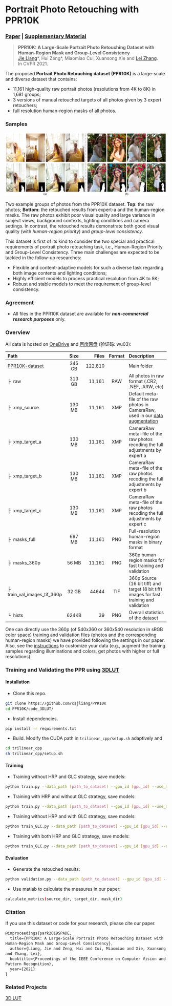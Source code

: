 # Portrait Photo Retouching with PPR10K

### [Paper]() |   [Supplementary Material]()

> **PPR10K: A Large-Scale Portrait Photo Retouching Dataset with Human-Region Mask and Group-Level Consistency** <br>
> [Jie Liang](liangjie.xyz)\*, Hui Zeng\*, Miaomiao Cui, Xuansong Xie and [Lei Zhang](https://www4.comp.polyu.edu.hk/~cslzhang/). <br>
> In CVPR 2021.

The proposed **Portrait Photo Retouching dataset (PPR10K)** is a large-scale and diverse dataset that contains: <br>
- 11,161 high-quality raw portrait photos (resolutions from 4K to 8K) in 1,681 groups; <br>
- 3 versions of manual retouched targets of all photos given by 3 expert retouchers; <br> 
- full resolution human-region masks of all photos.

### Samples

![sample_images](imgs/motivation.jpg)

Two example groups of photos from the PPR10K dataset.
**Top**: the raw photos; 
**Bottom**: the retouched results from expert-a and the human-region masks.
The raw photos exhibit poor visual quality and large variance in subject views, background contexts, 
lighting conditions and camera settings. 
In contrast, the retouched results demonstrate both good visual quality (with *human-region priority*) and *group-level consistency*.

This dataset is first of its kind to consider the two special and practical requirements of portrait photo retouching task, i.e., 
Human-Region Priority and Group-Level Consistency. Three main challenges are expected to be tackled in the follow-up researches: <br>
- Flexible and content-adaptive models for such a diverse task regarding both image contents and lighting conditions; <br>
- Highly efficient models to process practical resolution from 4K to 8K; <br>
- Robust and stable models to meet the requirement of group-level consistency. 

### Agreement

- All files in the PPR10K dataset are available for ***non-commercial research purposes*** only.

### Overview

All data is hosted on [OneDrive](https://connectpolyu-my.sharepoint.com/:f:/g/personal/19109963r_connect_polyu_hk/EsDA5M_nN2lIrYTyNwTFZd0BCgyE-r_j2HzNhcMEQPGLlw?e=5NWXux) 
and [百度网盘](https://pan.baidu.com/s/1hpMO__JIvqWImdL8rznYcw) (验证码: wu03):

| Path | Size | Files | Format | Description
| :--- | :---: | ----: | :----: | :----------
| [PPR10K-dataset](https://connectpolyu-my.sharepoint.com/:f:/g/personal/19109963r_connect_polyu_hk/EsDA5M_nN2lIrYTyNwTFZd0BCgyE-r_j2HzNhcMEQPGLlw?e=5NWXux) | 345 GB | 122,810 | | Main folder
| &boxvr;&nbsp; raw | 313 GB | 11,161 | RAW | All photos in raw format (.CR2, .NEF, .ARW, etc)
| &boxvr;&nbsp; xmp_source | 130 MB | 11,161 | XMP | Default meta-file of the raw photos in CameraRaw, used in our [data augmentation](docs/dataset_usage.md)
| &boxvr;&nbsp; xmp_target_a | 130 MB | 11,161 | XMP | CameraRaw meta-file of the raw photos recoding the full adjustments by expert a
| &boxvr;&nbsp; xmp_target_b | 130 MB | 11,161 | XMP | CameraRaw meta-file of the raw photos recoding the full adjustments by expert b
| &boxvr;&nbsp; xmp_target_c | 130 MB | 11,161 | XMP | CameraRaw meta-file of the raw photos recoding the full adjustments by expert c
| &boxvr;&nbsp; masks_full | 697 MB | 11,161 | PNG | Full-resolution human-region masks in binary format
| &boxvr;&nbsp; masks_360p | 56 MB | 11,161 | PNG | 360p human-region masks for fast training and validation
| &boxvr;&nbsp; train_val_images_tif_360p | 32 GB | 44644 | TIF | 360p Source (16 bit tiff) and target (8 bit tiff) images for fast training and validation
| &boxur;&nbsp; hists | 624KB | 39 | PNG | Overall statistics of the dataset

One can directly use the 360p (of 540x360 or 360x540 resolution in sRGB color space) training and validation files (photos and the corresponding human-region masks) we have provided following the settings in our paper. <br>
Also, see the [instructions](docs/dataset_usage.md) to customize your data (e.g., augment the training samples regarding illuminations and colors, get photos with higher or full resolutions).

### Training and Validating the PPR using [3DLUT](https://github.com/HuiZeng/Image-Adaptive-3DLUT)

#### Installation

- Clone this repo.
```bash
git clone https://github.com/csjliang/PPR10K
cd PPR10K/code_3DLUT/
```

- Install dependencies.
```bash
pip install -r requirements.txt
```

- Build. Modify the CUDA path in ```trilinear_cpp/setup.sh``` adaptively and
```bash
cd trilinear_cpp
sh trilinear_cpp/setup.sh
```

#### Training

- Training without HRP and GLC strategy, save models:
```bash
python train.py --data_path [path_to_dataset] --gpu_id [gpu_id] --use_mask False --output_dir [path_to_save_models]
```

- Training with HRP and without GLC strategy, save models:
```bash
python train.py --data_path [path_to_dataset] --gpu_id [gpu_id] --use_mask True --output_dir [path_to_save_models]
```

- Training without HRP and with GLC strategy, save models:
```bash
python train_GLC.py --data_path [path_to_dataset] --gpu_id [gpu_id] --use_mask False --output_dir [path_to_save_models]
```

- Training with both HRP and GLC strategy, save models:
```bash
python train_GLC.py --data_path [path_to_dataset] --gpu_id [gpu_id] --use_mask True --output_dir [path_to_save_models]
```

#### Evaluation

- Generate the retouched results:
```bash
python validation.py --data_path [path_to_dataset] --gpu_id [gpu_id] --model_dir [path_to_models]
```

- Use matlab to calculate the measures in our paper:
```bash
calculate_metrics(source_dir, target_dir, mask_dir)
```

### Citation
If you use this dataset or code for your research, please cite our paper.
```
@inproceedings{park2019SPADE,
  title={PPR10K: A Large-Scale Portrait Photo Retouching Dataset with Human-Region Mask and Group-Level Consistency},
  author={Liang, Jie and Zeng, Hui and Cui, Miaomiao and Xie, Xuansong and Zhang, Lei},
  booktitle={Proceedings of the IEEE Conference on Computer Vision and Pattern Recognition},
  year={2021}
}
```

### Related Projects

[3D LUT](https://github.com/HuiZeng/Image-Adaptive-3DLUT)